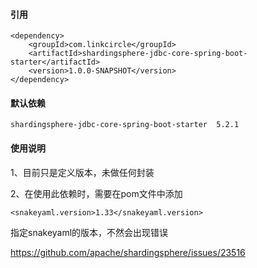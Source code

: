 #### 引用

```
<dependency>
    <groupId>com.linkcircle</groupId>
    <artifactId>shardingsphere-jdbc-core-spring-boot-starter</artifactId>
    <version>1.0.0-SNAPSHOT</version>
</dependency>
```

#### 默认依赖

```
shardingsphere-jdbc-core-spring-boot-starter  5.2.1
```

#### 使用说明

1、目前只是定义版本，未做任何封装

2、在使用此依赖时，需要在pom文件中添加

```
<snakeyaml.version>1.33</snakeyaml.version>
```

指定snakeyaml的版本，不然会出现错误

https://github.com/apache/shardingsphere/issues/23516